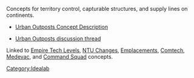 Concepts for territory control, capturable structures, and supply lines
on continents.

-   [Urban Outposts Concept
    Description](http://www.planetside-idealab.com/idea_urbanareas.shtml)

<!-- -->

-   [Urban Outposts discussion
    thread](http://s3.invisionfree.com/Planetside_Idealab/index.php?showtopic=22)

Linked to [Empire Tech
Levels](http://www.planetside-idealab.com/idea_empire_levels.shtml),
[NTU Changes](http://www.planetside-idealab.com/idea_ntu_changes.shtml),
[Emplacements](http://www.planetside-idealab.com/idea_emplacements.shtml),
[Comtech](http://www.planetside-idealab.com/idea_newcertifications.shtml),
[Medevac](http://www.planetside-idealab.com/idea_interface_chat.shtml#revive),
and [Command
Squad](http://www.planetside-idealab.com/idea_command_abilities.shtml#commandsquads)
concepts.

[Category:Idealab](Category:Idealab "wikilink")